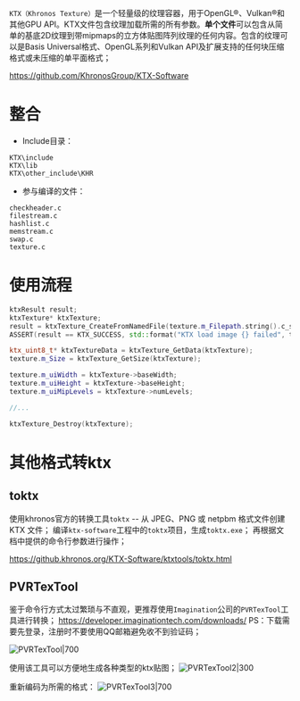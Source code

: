 `KTX（Khronos Texture）`是一个轻量级的纹理容器，用于OpenGL®、Vulkan®和其他GPU API。KTX文件包含纹理加载所需的所有参数。**单个文件**可以包含从简单的基底2D纹理到带mipmaps的立方体贴图阵列纹理的任何内容。包含的纹理可以是Basis Universal格式、OpenGL系列和Vulkan API及扩展支持的任何块压缩格式或未压缩的单平面格式；

https://github.com/KhronosGroup/KTX-Software

# 整合

- Include目录：
```
KTX\include
KTX\lib
KTX\other_include\KHR
```

- 参与编译的文件：
```
checkheader.c
filestream.c
hashlist.c
memstream.c
swap.c
texture.c
```

# 使用流程

```cpp
ktxResult result;
ktxTexture* ktxTexture;
result = ktxTexture_CreateFromNamedFile(texture.m_Filepath.string().c_str(), KTX_TEXTURE_CREATE_LOAD_IMAGE_DATA_BIT, &ktxTexture);
ASSERT(result == KTX_SUCCESS, std::format("KTX load image {} failed", texture.m_Filepath.string()));

ktx_uint8_t* ktxTextureData = ktxTexture_GetData(ktxTexture);
texture.m_Size = ktxTexture_GetSize(ktxTexture);

texture.m_uiWidth = ktxTexture->baseWidth;
texture.m_uiHeight = ktxTexture->baseHeight;
texture.m_uiMipLevels = ktxTexture->numLevels;

//...

ktxTexture_Destroy(ktxTexture);
```

# 其他格式转ktx

## toktx

使用khronos官方的转换工具`toktx` -- 从 JPEG、PNG 或 netpbm 格式文件创建 KTX 文件；
编译`ktx-software`工程中的`toktx`项目，生成`toktx.exe`；
再根据文档中提供的命令行参数进行操作；

https://github.khronos.org/KTX-Software/ktxtools/toktx.html


## PVRTexTool

鉴于命令行方式太过繁琐与不直观，更推荐使用`Imagination`公司的`PVRTexTool`工具进行转换；
https://developer.imaginationtech.com/downloads/
PS：下载需要先登录，注册时不要使用QQ邮箱避免收不到验证码；

![PVRTexTool|700](https://pic-1315225359.cos.ap-shanghai.myqcloud.com/20230718232504.png)

使用该工具可以方便地生成各种类型的ktx贴图；
![PVRTexTool2|300](https://pic-1315225359.cos.ap-shanghai.myqcloud.com/20230718232815.png)

重新编码为所需的格式：
![PVRTexTool3|700](https://pic-1315225359.cos.ap-shanghai.myqcloud.com/20230719013633.png)

